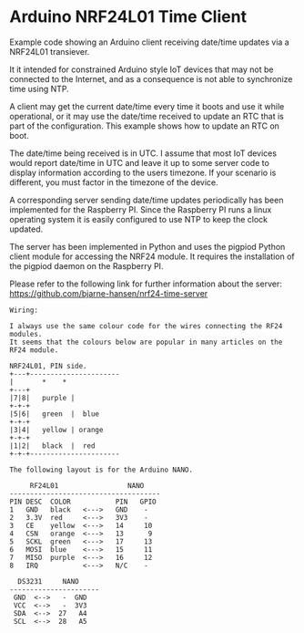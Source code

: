 # Arduino NRF24L01 Time Client 
 
Example code showing an Arduino client receiving date/time updates via a NRF24L01 transiever. 
 
It it intended for constrained Arduino style IoT devices that may not be connected to the Internet, and as a consequence is not able
to synchronize time using NTP.
 
A client may get the current date/time every time it boots and use it while operational, or it may use the date/time received to
update an RTC that is part of the configuration. This example shows how to update an RTC on boot.

The date/time being received is in UTC. I assume that most IoT devices would report date/time in UTC and leave it up to some server
code to display information according to the users timezone. If your scenario is different, you must factor in the timezone of the device.

A corresponding server sending date/time updates periodically has been implemented for the Raspberry PI. Since the Raspberry PI
runs a linux operating system it is easily configured to use NTP to keep the clock updated.

The server has been implemented in Python and uses the pigpiod Python client module for accessing the NRF24 module. It requires the
installation of the pigpiod daemon on the Raspberry PI.

Please refer to the following link for further information about the server: 
https://github.com/bjarne-hansen/nrf24-time-server
 
    Wiring:

    I always use the same colour code for the wires connecting the RF24 modules. 
    It seems that the colours below are popular in many articles on the RF24 module.

    NRF24L01, PIN side.
    +---+----------------------
    |       *    *
    +---+
    |7|8|   purple |
    +-+-+
    |5|6|   green  |  blue
    +-+-+
    |3|4|   yellow | orange
    +-+-+   
    |1|2|   black  |  red
    +-+-+----------------------
 
    The following layout is for the Arduino NANO.
 
         RF24L01                 NANO
    -------------------------------------
    PIN DESC  COLOR           PIN   GPIO
    1   GND   black   <--->   GND    -
    2   3.3V  red     <--->   3V3    -
    3   CE    yellow  <--->   14     10 
    4   CSN   orange  <--->   13      9 
    5   SCKL  green   <--->   17     13    
    6   MOSI  blue    <--->   15     11 
    7   MISO  purple  <--->   16     12 
    8   IRQ           <--->   N/C    - 
    
      DS3231     NANO
    ----------------------
     GND  <-->   -  GND  
     VCC  <-->   -  3V3
     SDA  <-->  27   A4
     SCL  <-->  28   A5
 
